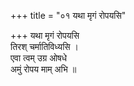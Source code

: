+++
title = "०१ यथा मृगं रोपयसि"

+++
यथा मृगं रोपयसि  
तिरश् चर्मातिविध्यसि ।  
एवा त्वम् उग्र ओषधे  
अमुं रोपय माम् अभि ॥